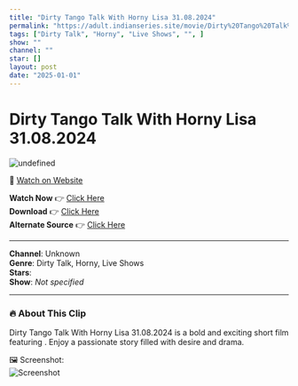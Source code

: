 ```yaml
---
title: "Dirty Tango Talk With Horny Lisa 31.08.2024"
permalink: "https://adult.indianseries.site/movie/Dirty%20Tango%20Talk%20With%20Horny%20Lisa%2031.08.2024"
tags: ["Dirty Talk", "Horny", "Live Shows", "", ]
show: ""
channel: ""
star: []
layout: post
date: "2025-01-01"
---
```


# Dirty Tango Talk With Horny Lisa 31.08.2024

![undefined](https://desisins.com/wp-content/uploads/2024/08/Dirty-Tango-Talk-Horny-Lisa-DesiSins.com_-1.jpg)

🔗 [Watch on Website](https://adult.indianseries.site/movie/Dirty%20Tango%20Talk%20With%20Horny%20Lisa%2031.08.2024)

**Watch Now** 👉 [Click Here](https://adult.indianseries.site/movie/Dirty%20Tango%20Talk%20With%20Horny%20Lisa%2031.08.2024)  
**Download** 👉 [Click Here](https://adult.indianseries.site/movie/Dirty%20Tango%20Talk%20With%20Horny%20Lisa%2031.08.2024)  
**Alternate Source** 👉 [Click Here](https://adult.indianseries.site/movie/Dirty%20Tango%20Talk%20With%20Horny%20Lisa%2031.08.2024)

---

**Channel**: Unknown  
**Genre**: Dirty Talk, Horny, Live Shows  
**Stars**:   
**Show**: *Not specified*

---

### 🔥 About This Clip

Dirty Tango Talk With Horny Lisa 31.08.2024 is a bold and exciting short film featuring . Enjoy a passionate story filled with desire and drama.
 
🖼️ Screenshot:  
![Screenshot](https://desisins.com/wp-content/uploads/2024/08/Dirty-Tango-Talk-Horny-Lisa-DesiSins.com_-1.jpg)
